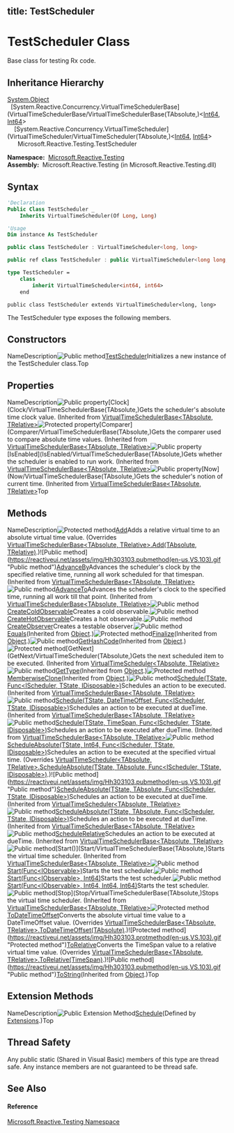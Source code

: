 title: TestScheduler
---
# TestScheduler Class

Base class for testing Rx code.

## Inheritance Hierarchy

[System.Object](https://msdn.microsoft.com/en-us/library/e5kfa45b)  
  [System.Reactive.Concurrency.VirtualTimeSchedulerBase](VirtualTimeSchedulerBase/VirtualTimeSchedulerBase(TAbsolute,)\<[Int64](https://msdn.microsoft.com/en-us/library/6yy583ek), [Int64](https://msdn.microsoft.com/en-us/library/6yy583ek)\>  
    [System.Reactive.Concurrency.VirtualTimeScheduler](VirtualTimeScheduler/VirtualTimeScheduler(TAbsolute,)\<[Int64](https://msdn.microsoft.com/en-us/library/6yy583ek), [Int64](https://msdn.microsoft.com/en-us/library/6yy583ek)\>  
      Microsoft.Reactive.Testing.TestScheduler

**Namespace:**  [Microsoft.Reactive.Testing](Microsoft.Reactive.Testing/Microsoft.Reactive.Testing)  
**Assembly:**  Microsoft.Reactive.Testing (in Microsoft.Reactive.Testing.dll)

## Syntax

```vb
'Declaration
Public Class TestScheduler _
    Inherits VirtualTimeScheduler(Of Long, Long)
```

```vb
'Usage
Dim instance As TestScheduler
```

```csharp
public class TestScheduler : VirtualTimeScheduler<long, long>
```

```c++
public ref class TestScheduler : public VirtualTimeScheduler<long long, long long>
```

```fsharp
type TestScheduler =  
    class
        inherit VirtualTimeScheduler<int64, int64>
    end
```

```jscript
public class TestScheduler extends VirtualTimeScheduler<long, long>
```

The TestScheduler type exposes the following members.

## Constructors

NameDescription![Public method](https://reactiveui.net/assets/img/Hh303103.pubmethod(en-us,VS.103).gif "Public method")[TestScheduler](TestScheduler/TestScheduler)Initializes a new instance of the TestScheduler class.Top

## Properties

NameDescription![Public property](https://reactiveui.net/assets/img/Hh211972.pubproperty(en-us,VS.103).gif "Public property")[Clock](Clock/VirtualTimeSchedulerBase(TAbsolute,)Gets the scheduler's absolute time clock value. (Inherited from [VirtualTimeSchedulerBase<TAbsolute, TRelative>](VirtualTimeSchedulerBase/VirtualTimeSchedulerBase(TAbsolute,).)![Protected property](https://reactiveui.net/assets/img/Hh211972.protproperty(en-us,VS.103).gif "Protected property")[Comparer](Comparer/VirtualTimeSchedulerBase(TAbsolute,)Gets the comparer used to compare absolute time values. (Inherited from [VirtualTimeSchedulerBase<TAbsolute, TRelative>](VirtualTimeSchedulerBase/VirtualTimeSchedulerBase(TAbsolute,).)![Public property](https://reactiveui.net/assets/img/Hh211972.pubproperty(en-us,VS.103).gif "Public property")[IsEnabled](IsEnabled/VirtualTimeSchedulerBase(TAbsolute,)Gets whether the scheduler is enabled to run work. (Inherited from [VirtualTimeSchedulerBase<TAbsolute, TRelative>](VirtualTimeSchedulerBase/VirtualTimeSchedulerBase(TAbsolute,).)![Public property](https://reactiveui.net/assets/img/Hh211972.pubproperty(en-us,VS.103).gif "Public property")[Now](Now/VirtualTimeSchedulerBase(TAbsolute,)Gets the scheduler's notion of current time. (Inherited from [VirtualTimeSchedulerBase<TAbsolute, TRelative>](VirtualTimeSchedulerBase/VirtualTimeSchedulerBase(TAbsolute,).)Top

## Methods

NameDescription![Protected method](https://reactiveui.net/assets/img/Hh303103.protmethod(en-us,VS.103).gif "Protected method")[Add](https://msdn.microsoft.com/en-us/library/m:microsoft.reactive.testing.testscheduler.add(system.int64%2csystem.int64)(v=VS.103))Adds a relative virtual time to an absolute virtual time value. (Overrides [VirtualTimeSchedulerBase<TAbsolute, TRelative>.Add(TAbsolute, TRelative)](https://msdn.microsoft.com/en-us/library/m:system.reactive.concurrency.virtualtimeschedulerbase%602.add(%600%2c%601)(v=VS.103)).)![Public method](https://reactiveui.net/assets/img/Hh303103.pubmethod(en-us,VS.103).gif "Public method")[AdvanceBy](https://msdn.microsoft.com/en-us/library/m:system.reactive.concurrency.virtualtimeschedulerbase%602.advanceby(%601)(v=VS.103))Advances the scheduler's clock by the specified relative time, running all work scheduled for that timespan. (Inherited from [VirtualTimeSchedulerBase<TAbsolute, TRelative>](VirtualTimeSchedulerBase/VirtualTimeSchedulerBase(TAbsolute,).)![Public method](https://reactiveui.net/assets/img/Hh303103.pubmethod(en-us,VS.103).gif "Public method")[AdvanceTo](https://msdn.microsoft.com/en-us/library/m:system.reactive.concurrency.virtualtimeschedulerbase%602.advanceto(%600)(v=VS.103))Advances the scheduler's clock to the specified time, running all work till that point. (Inherited from [VirtualTimeSchedulerBase<TAbsolute, TRelative>](VirtualTimeSchedulerBase/VirtualTimeSchedulerBase(TAbsolute,).)![Public method](https://reactiveui.net/assets/img/Hh303103.pubmethod(en-us,VS.103).gif "Public method")[CreateColdObservable<T>](https://msdn.microsoft.com/en-us/library/m:microsoft.reactive.testing.testscheduler.createcoldobservable%60%601(microsoft.reactive.testing.recorded%7bsystem.reactive.notification%7b%60%600%7d%7d%5b%5d)(v=VS.103))Creates a cold observable.![Public method](https://reactiveui.net/assets/img/Hh303103.pubmethod(en-us,VS.103).gif "Public method")[CreateHotObservable<T>](https://msdn.microsoft.com/en-us/library/m:microsoft.reactive.testing.testscheduler.createhotobservable%60%601(microsoft.reactive.testing.recorded%7bsystem.reactive.notification%7b%60%600%7d%7d%5b%5d)(v=VS.103))Creates a hot observable.![Public method](https://reactiveui.net/assets/img/Hh303103.pubmethod(en-us,VS.103).gif "Public method")[CreateObserver<T>](CreateObserver/TestScheduler.CreateObserver(T))Creates a testable observer.![Public method](https://reactiveui.net/assets/img/Hh303103.pubmethod(en-us,VS.103).gif "Public method")[Equals](https://msdn.microsoft.com/en-us/library/m:system.object.equals(system.object)(v=VS.103))(Inherited from [Object](https://msdn.microsoft.com/en-us/library/e5kfa45b).)![Protected method](https://reactiveui.net/assets/img/Hh303103.protmethod(en-us,VS.103).gif "Protected method")[Finalize](https://msdn.microsoft.com/en-us/library/4k87zsw7)(Inherited from [Object](https://msdn.microsoft.com/en-us/library/e5kfa45b).)![Public method](https://reactiveui.net/assets/img/Hh303103.pubmethod(en-us,VS.103).gif "Public method")[GetHashCode](https://msdn.microsoft.com/en-us/library/zdee4b3y)(Inherited from [Object](https://msdn.microsoft.com/en-us/library/e5kfa45b).)![Protected method](https://reactiveui.net/assets/img/Hh303103.protmethod(en-us,VS.103).gif "Protected method")[GetNext](GetNext/VirtualTimeScheduler(TAbsolute,)Gets the next scheduled item to be executed. (Inherited from [VirtualTimeScheduler<TAbsolute, TRelative>](VirtualTimeScheduler/VirtualTimeScheduler(TAbsolute,).)![Public method](https://reactiveui.net/assets/img/Hh303103.pubmethod(en-us,VS.103).gif "Public method")[GetType](https://msdn.microsoft.com/en-us/library/dfwy45w9)(Inherited from [Object](https://msdn.microsoft.com/en-us/library/e5kfa45b).)![Protected method](https://reactiveui.net/assets/img/Hh303103.protmethod(en-us,VS.103).gif "Protected method")[MemberwiseClone](https://msdn.microsoft.com/en-us/library/57ctke0a)(Inherited from [Object](https://msdn.microsoft.com/en-us/library/e5kfa45b).)![Public method](https://reactiveui.net/assets/img/Hh303103.pubmethod(en-us,VS.103).gif "Public method")[Schedule<TState>(TState, Func<IScheduler, TState, IDisposable>)](https://msdn.microsoft.com/en-us/library/m:system.reactive.concurrency.virtualtimeschedulerbase%602.schedule%60%601(%60%600%2csystem.func%7bsystem.reactive.concurrency.ischeduler%2c%60%600%2csystem.idisposable%7d)(v=VS.103))Schedules an action to be executed. (Inherited from [VirtualTimeSchedulerBase<TAbsolute, TRelative>](VirtualTimeSchedulerBase/VirtualTimeSchedulerBase(TAbsolute,).)![Public method](https://reactiveui.net/assets/img/Hh303103.pubmethod(en-us,VS.103).gif "Public method")[Schedule<TState>(TState, DateTimeOffset, Func<IScheduler, TState, IDisposable>)](https://msdn.microsoft.com/en-us/library/m:system.reactive.concurrency.virtualtimeschedulerbase%602.schedule%60%601(%60%600%2csystem.datetimeoffset%2csystem.func%7bsystem.reactive.concurrency.ischeduler%2c%60%600%2csystem.idisposable%7d)(v=VS.103))Schedules an action to be executed at dueTime. (Inherited from [VirtualTimeSchedulerBase<TAbsolute, TRelative>](VirtualTimeSchedulerBase/VirtualTimeSchedulerBase(TAbsolute,).)![Public method](https://reactiveui.net/assets/img/Hh303103.pubmethod(en-us,VS.103).gif "Public method")[Schedule<TState>(TState, TimeSpan, Func<IScheduler, TState, IDisposable>)](https://msdn.microsoft.com/en-us/library/m:system.reactive.concurrency.virtualtimeschedulerbase%602.schedule%60%601(%60%600%2csystem.timespan%2csystem.func%7bsystem.reactive.concurrency.ischeduler%2c%60%600%2csystem.idisposable%7d)(v=VS.103))Schedules an action to be executed after dueTime. (Inherited from [VirtualTimeSchedulerBase<TAbsolute, TRelative>](VirtualTimeSchedulerBase/VirtualTimeSchedulerBase(TAbsolute,).)![Public method](https://reactiveui.net/assets/img/Hh303103.pubmethod(en-us,VS.103).gif "Public method")[ScheduleAbsolute<TState>(TState, Int64, Func<IScheduler, TState, IDisposable>)](https://msdn.microsoft.com/en-us/library/m:microsoft.reactive.testing.testscheduler.scheduleabsolute%60%601(%60%600%2csystem.int64%2csystem.func%7bsystem.reactive.concurrency.ischeduler%2c%60%600%2csystem.idisposable%7d)(v=VS.103))Schedules an action to be executed at the specified virtual time. (Overrides [VirtualTimeScheduler<TAbsolute, TRelative>.ScheduleAbsolute<TState>(TState, TAbsolute, Func<IScheduler, TState, IDisposable>)](https://msdn.microsoft.com/en-us/library/m:system.reactive.concurrency.virtualtimescheduler%602.scheduleabsolute%60%601(%60%600%2c%600%2csystem.func%7bsystem.reactive.concurrency.ischeduler%2c%60%600%2csystem.idisposable%7d)(v=VS.103)).)![Public method](https://reactiveui.net/assets/img/Hh303103.pubmethod(en-us,VS.103).gif "Public method")[ScheduleAbsolute<TState>(TState, TAbsolute, Func<IScheduler, TState, IDisposable>)](https://msdn.microsoft.com/en-us/library/m:system.reactive.concurrency.virtualtimescheduler%602.scheduleabsolute%60%601(%60%600%2c%600%2csystem.func%7bsystem.reactive.concurrency.ischeduler%2c%60%600%2csystem.idisposable%7d)(v=VS.103))Schedules an action to be executed at dueTime. (Inherited from [VirtualTimeScheduler<TAbsolute, TRelative>](VirtualTimeScheduler/VirtualTimeScheduler(TAbsolute,).)![Public method](https://reactiveui.net/assets/img/Hh303103.pubmethod(en-us,VS.103).gif "Public method")[ScheduleAbsolute<TState>(TState, TAbsolute, Func<IScheduler, TState, IDisposable>)](https://msdn.microsoft.com/en-us/library/m:system.reactive.concurrency.virtualtimeschedulerbase%602.scheduleabsolute%60%601(%60%600%2c%600%2csystem.func%7bsystem.reactive.concurrency.ischeduler%2c%60%600%2csystem.idisposable%7d)(v=VS.103))Schedules an action to be executed at dueTime. (Inherited from [VirtualTimeSchedulerBase<TAbsolute, TRelative>](VirtualTimeSchedulerBase/VirtualTimeSchedulerBase(TAbsolute,).)![Public method](https://reactiveui.net/assets/img/Hh303103.pubmethod(en-us,VS.103).gif "Public method")[ScheduleRelative<TState>](https://msdn.microsoft.com/en-us/library/m:system.reactive.concurrency.virtualtimeschedulerbase%602.schedulerelative%60%601(%60%600%2c%601%2csystem.func%7bsystem.reactive.concurrency.ischeduler%2c%60%600%2csystem.idisposable%7d)(v=VS.103))Schedules an action to be executed at dueTime. (Inherited from [VirtualTimeSchedulerBase<TAbsolute, TRelative>](VirtualTimeSchedulerBase/VirtualTimeSchedulerBase(TAbsolute,).)![Public method](https://reactiveui.net/assets/img/Hh303103.pubmethod(en-us,VS.103).gif "Public method")[Start()](Start/VirtualTimeSchedulerBase(TAbsolute,)Starts the virtual time scheduler. (Inherited from [VirtualTimeSchedulerBase<TAbsolute, TRelative>](VirtualTimeSchedulerBase/VirtualTimeSchedulerBase(TAbsolute,).)![Public method](https://reactiveui.net/assets/img/Hh303103.pubmethod(en-us,VS.103).gif "Public method")[Start<T>(Func<IObservable<T>>)](https://msdn.microsoft.com/en-us/library/m:microsoft.reactive.testing.testscheduler.start%60%601(system.func%7bsystem.iobservable%7b%60%600%7d%7d)(v=VS.103))Starts the test scheduler.![Public method](https://reactiveui.net/assets/img/Hh303103.pubmethod(en-us,VS.103).gif "Public method")[Start<T>(Func<IObservable<T>>, Int64)](https://msdn.microsoft.com/en-us/library/m:microsoft.reactive.testing.testscheduler.start%60%601(system.func%7bsystem.iobservable%7b%60%600%7d%7d%2csystem.int64)(v=VS.103))Starts the test scheduler.![Public method](https://reactiveui.net/assets/img/Hh303103.pubmethod(en-us,VS.103).gif "Public method")[Start<T>(Func<IObservable<T>>, Int64, Int64, Int64)](https://msdn.microsoft.com/en-us/library/m:microsoft.reactive.testing.testscheduler.start%60%601(system.func%7bsystem.iobservable%7b%60%600%7d%7d%2csystem.int64%2csystem.int64%2csystem.int64)(v=VS.103))Starts the test scheduler.![Public method](https://reactiveui.net/assets/img/Hh303103.pubmethod(en-us,VS.103).gif "Public method")[Stop](Stop/VirtualTimeSchedulerBase(TAbsolute,)Stops the virtual time scheduler. (Inherited from [VirtualTimeSchedulerBase<TAbsolute, TRelative>](VirtualTimeSchedulerBase/VirtualTimeSchedulerBase(TAbsolute,).)![Protected method](https://reactiveui.net/assets/img/Hh303103.protmethod(en-us,VS.103).gif "Protected method")[ToDateTimeOffset](https://msdn.microsoft.com/en-us/library/m:microsoft.reactive.testing.testscheduler.todatetimeoffset(system.int64)(v=VS.103))Converts the absolute virtual time value to a DateTimeOffset value. (Overrides [VirtualTimeSchedulerBase<TAbsolute, TRelative>.ToDateTimeOffset(TAbsolute)](https://msdn.microsoft.com/en-us/library/m:system.reactive.concurrency.virtualtimeschedulerbase%602.todatetimeoffset(%600)(v=VS.103)).)![Protected method](https://reactiveui.net/assets/img/Hh303103.protmethod(en-us,VS.103).gif "Protected method")[ToRelative](https://msdn.microsoft.com/en-us/library/m:microsoft.reactive.testing.testscheduler.torelative(system.timespan)(v=VS.103))Converts the TimeSpan value to a relative virtual time value. (Overrides [VirtualTimeSchedulerBase<TAbsolute, TRelative>.ToRelative(TimeSpan)](https://msdn.microsoft.com/en-us/library/m:system.reactive.concurrency.virtualtimeschedulerbase%602.torelative(system.timespan)(v=VS.103)).)![Public method](https://reactiveui.net/assets/img/Hh303103.pubmethod(en-us,VS.103).gif "Public method")[ToString](https://msdn.microsoft.com/en-us/library/7bxwbwt2)(Inherited from [Object](https://msdn.microsoft.com/en-us/library/e5kfa45b).)Top

## Extension Methods

NameDescription![Public Extension Method](https://reactiveui.net/assets/img/Hh229625.pubextension(en-us,VS.103).gif "Public Extension Method")[Schedule](https://msdn.microsoft.com/en-us/library/m:reactivetests.extensions.schedule(microsoft.reactive.testing.testscheduler%2csystem.action%2csystem.int64)(v=VS.103))(Defined by [Extensions](Extensions/Extensions).)Top

## Thread Safety

Any public static (Shared in Visual Basic) members of this type are thread safe. Any instance members are not guaranteed to be thread safe.

## See Also

#### Reference

[Microsoft.Reactive.Testing Namespace](Microsoft.Reactive.Testing/Microsoft.Reactive.Testing)
